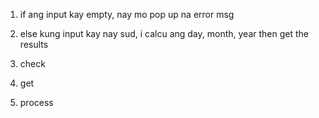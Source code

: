 1. if ang input kay empty, nay mo pop up na error msg
2. else kung input kay nay sud, i calcu ang day, month, year then get the results

1. check
2. get
3. process